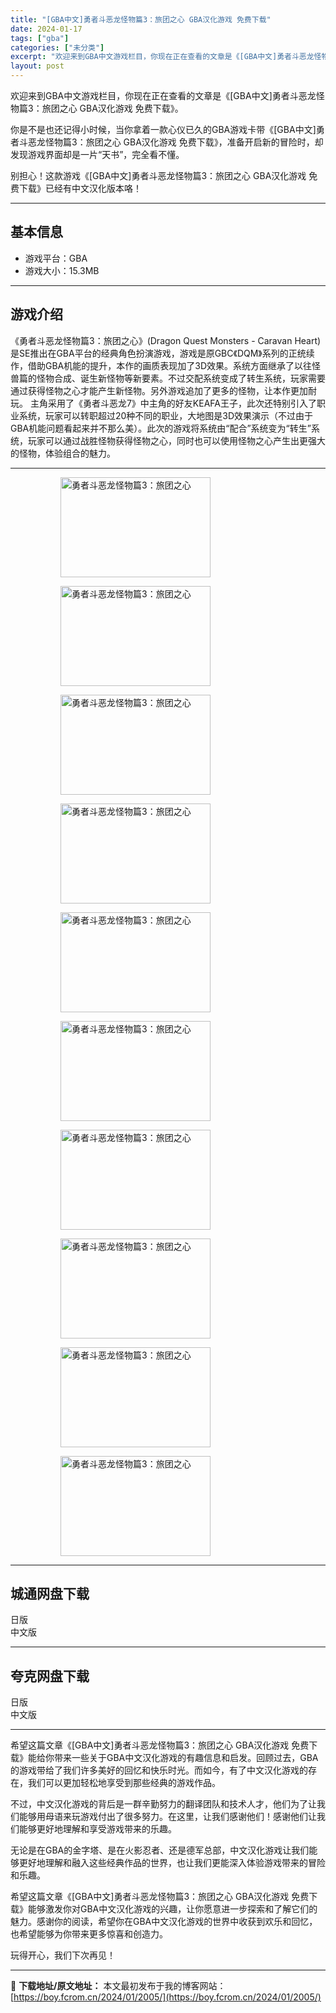 ```yaml
---
title: "[GBA中文]勇者斗恶龙怪物篇3：旅团之心 GBA汉化游戏 免费下载"
date: 2024-01-17
tags: ["gba"]
categories: ["未分类"]
excerpt: "欢迎来到GBA中文游戏栏目，你现在正在查看的文章是《[GBA中文]勇者斗恶龙怪物篇3：旅团之心 GBA汉化游戏 免费下载》。 你是不是也还记得小时候，当你拿着一款心仪已久的GBA游戏卡带《[GBA中文]勇者斗恶龙怪物篇3：旅团之心 GBA汉化游戏 免费下载》，准备开启新的冒险时，却发现游戏界面却是一&hellip;"
layout: post
---
```


欢迎来到GBA中文游戏栏目，你现在正在查看的文章是《[GBA中文]勇者斗恶龙怪物篇3：旅团之心 GBA汉化游戏 免费下载》。

你是不是也还记得小时候，当你拿着一款心仪已久的GBA游戏卡带《[GBA中文]勇者斗恶龙怪物篇3：旅团之心 GBA汉化游戏 免费下载》，准备开启新的冒险时，却发现游戏界面却是一片“天书”，完全看不懂。

别担心！这款游戏《[GBA中文]勇者斗恶龙怪物篇3：旅团之心 GBA汉化游戏 免费下载》已经有中文汉化版本咯！ <hr><h2>&#22522;&#26412;&#20449;&#24687;</h2> <ul><li>&#28216;&#25103;&#24179;&#21488;&#65306;GBA</li><li>&#28216;&#25103;&#22823;&#23567;&#65306;15.3MB</li></ul><hr><h2>&#28216;&#25103;&#20171;&#32461;</h2> &#12298;&#21191;&#32773;&#26007;&#24694;&#40857;&#24618;&#29289;&#31687;3&#65306;&#26053;&#22242;&#20043;&#24515;&#12299;(Dragon Quest Monsters - Caravan Heart) &#26159;SE&#25512;&#20986;&#22312;GBA&#24179;&#21488;&#30340;&#32463;&#20856;&#35282;&#33394;&#25198;&#28436;&#28216;&#25103;&#65292;&#28216;&#25103;&#26159;&#21407;GBC&#12298;DQM&#12299;&#31995;&#21015;&#30340;&#27491;&#32479;&#32493;&#20316;&#65292;&#20511;&#21161;GBA&#26426;&#33021;&#30340;&#25552;&#21319;&#65292;&#26412;&#20316;&#30340;&#30011;&#36136;&#34920;&#29616;&#21152;&#20102;3D&#25928;&#26524;&#12290;&#31995;&#32479;&#26041;&#38754;&#32487;&#25215;&#20102;&#20197;&#24448;&#24618;&#20861;&#31687;&#30340;&#24618;&#29289;&#21512;&#25104;&#12289;&#35806;&#29983;&#26032;&#24618;&#29289;&#31561;&#26032;&#35201;&#32032;&#12290;&#19981;&#36807;&#20132;&#37197;&#31995;&#32479;&#21464;&#25104;&#20102;&#36716;&#29983;&#31995;&#32479;&#65292;&#29609;&#23478;&#38656;&#35201;&#36890;&#36807;&#33719;&#24471;&#24618;&#29289;&#20043;&#24515;&#25165;&#33021;&#20135;&#29983;&#26032;&#24618;&#29289;&#12290;&#21478;&#22806;&#28216;&#25103;&#36861;&#21152;&#20102;&#26356;&#22810;&#30340;&#24618;&#29289;&#65292;&#35753;&#26412;&#20316;&#26356;&#21152;&#32784;&#29609;&#12290;  &#20027;&#35282;&#37319;&#29992;&#20102;&#12298;&#21191;&#32773;&#26007;&#24694;&#40857;7&#12299;&#20013;&#20027;&#35282;&#30340;&#22909;&#21451;KEAFA&#29579;&#23376;&#65292;&#27492;&#27425;&#36824;&#29305;&#21035;&#24341;&#20837;&#20102;&#32844;&#19994;&#31995;&#32479;&#65292;&#29609;&#23478;&#21487;&#20197;&#36716;&#32844;&#36229;&#36807;20&#31181;&#19981;&#21516;&#30340;&#32844;&#19994;&#65292;&#22823;&#22320;&#22270;&#26159;3D&#25928;&#26524;&#28436;&#31034;&#65288;&#19981;&#36807;&#30001;&#20110;GBA&#26426;&#33021;&#38382;&#39064;&#30475;&#36215;&#26469;&#24182;&#19981;&#37027;&#20040;&#32654;&#65289;&#12290;&#27492;&#27425;&#30340;&#28216;&#25103;&#23558;&#31995;&#32479;&#30001;&ldquo;&#37197;&#21512;&rdquo;&#31995;&#32479;&#21464;&#20026;&ldquo;&#36716;&#29983;&rdquo;&#31995;&#32479;&#65292;&#29609;&#23478;&#21487;&#20197;&#36890;&#36807;&#25112;&#32988;&#24618;&#29289;&#33719;&#24471;&#24618;&#29289;&#20043;&#24515;&#65292;&#21516;&#26102;&#20063;&#21487;&#20197;&#20351;&#29992;&#24618;&#29289;&#20043;&#24515;&#20135;&#29983;&#20986;&#26356;&#24378;&#22823;&#30340;&#24618;&#29289;&#65292;&#20307;&#39564;&#32452;&#21512;&#30340;&#39749;&#21147;&#12290; <hr><figure><figure><img loading="lazy" decoding="async" width="240" height="160" data-id="2716" src="https://boy.fcrom.cn/wp-content/uploads/2024/01/20240116_65a63d8620e38.png" title="&#21191;&#32773;&#26007;&#24694;&#40857;&#24618;&#29289;&#31687;3&#65306;&#26053;&#22242;&#20043;&#24515;-1" alt="勇者斗恶龙怪物篇3：旅团之心"></figure><figure><img loading="lazy" decoding="async" width="240" height="160" data-id="2710" src="https://boy.fcrom.cn/wp-content/uploads/2024/01/20240116_65a63d864ef96.png" title="&#21191;&#32773;&#26007;&#24694;&#40857;&#24618;&#29289;&#31687;3&#65306;&#26053;&#22242;&#20043;&#24515;-2" alt="勇者斗恶龙怪物篇3：旅团之心"></figure><figure><img loading="lazy" decoding="async" width="240" height="160" data-id="2717" src="https://boy.fcrom.cn/wp-content/uploads/2024/01/20240116_65a63d866ba61.png" title="&#21191;&#32773;&#26007;&#24694;&#40857;&#24618;&#29289;&#31687;3&#65306;&#26053;&#22242;&#20043;&#24515;-3" alt="勇者斗恶龙怪物篇3：旅团之心"></figure><figure><img loading="lazy" decoding="async" width="240" height="160" data-id="2711" src="https://boy.fcrom.cn/wp-content/uploads/2024/01/20240116_65a63d868f473.png" title="&#21191;&#32773;&#26007;&#24694;&#40857;&#24618;&#29289;&#31687;3&#65306;&#26053;&#22242;&#20043;&#24515;-4" alt="勇者斗恶龙怪物篇3：旅团之心"></figure><figure><img loading="lazy" decoding="async" width="240" height="160" data-id="2712" src="https://boy.fcrom.cn/wp-content/uploads/2024/01/20240116_65a63d86b399b.png" title="&#21191;&#32773;&#26007;&#24694;&#40857;&#24618;&#29289;&#31687;3&#65306;&#26053;&#22242;&#20043;&#24515;-5" alt="勇者斗恶龙怪物篇3：旅团之心"></figure><figure><img loading="lazy" decoding="async" width="240" height="160" data-id="2718" src="https://boy.fcrom.cn/wp-content/uploads/2024/01/20240116_65a63d86d7c29.png" title="&#21191;&#32773;&#26007;&#24694;&#40857;&#24618;&#29289;&#31687;3&#65306;&#26053;&#22242;&#20043;&#24515;-6" alt="勇者斗恶龙怪物篇3：旅团之心"></figure><figure><img loading="lazy" decoding="async" width="240" height="160" data-id="2715" src="https://boy.fcrom.cn/wp-content/uploads/2024/01/20240116_65a63d8709366.png" title="&#21191;&#32773;&#26007;&#24694;&#40857;&#24618;&#29289;&#31687;3&#65306;&#26053;&#22242;&#20043;&#24515;" alt="勇者斗恶龙怪物篇3：旅团之心"></figure><figure><img loading="lazy" decoding="async" width="240" height="160" data-id="2709" src="https://boy.fcrom.cn/wp-content/uploads/2024/01/20240116_65a63d8727422.png" title="&#21191;&#32773;&#26007;&#24694;&#40857;&#24618;&#29289;&#31687;3&#65306;&#26053;&#22242;&#20043;&#24515;" alt="勇者斗恶龙怪物篇3：旅团之心"></figure><figure><img loading="lazy" decoding="async" width="240" height="160" data-id="2713" src="https://boy.fcrom.cn/wp-content/uploads/2024/01/20240116_65a63d874b37e.png" title="&#21191;&#32773;&#26007;&#24694;&#40857;&#24618;&#29289;&#31687;3&#65306;&#26053;&#22242;&#20043;&#24515;" alt="勇者斗恶龙怪物篇3：旅团之心"></figure><figure><img loading="lazy" decoding="async" width="240" height="160" data-id="2714" src="https://boy.fcrom.cn/wp-content/uploads/2024/01/20240116_65a63d8779676.png" title="&#21191;&#32773;&#26007;&#24694;&#40857;&#24618;&#29289;&#31687;3&#65306;&#26053;&#22242;&#20043;&#24515;" alt="勇者斗恶龙怪物篇3：旅团之心"></figure></figure><div><div> <hr><h2>&#22478;&#36890;&#32593;&#30424;&#19979;&#36733;</h2> <div> <div>&#26085;&#29256;</div> <div>&#20013;&#25991;&#29256;</div> </div> </div></div> <hr><h2>&#22840;&#20811;&#32593;&#30424;&#19979;&#36733;</h2> <div> <div>&#26085;&#29256;</div> <div>&#20013;&#25991;&#29256;</div> </div> <hr>希望这篇文章《[GBA中文]勇者斗恶龙怪物篇3：旅团之心 GBA汉化游戏 免费下载》能给你带来一些关于GBA中文汉化游戏的有趣信息和启发。回顾过去，GBA的游戏带给了我们许多美好的回忆和快乐时光。而如今，有了中文汉化游戏的存在，我们可以更加轻松地享受到那些经典的游戏作品。

不过，中文汉化游戏的背后是一群辛勤努力的翻译团队和技术人才，他们为了让我们能够用母语来玩游戏付出了很多努力。在这里，让我们感谢他们！感谢他们让我们能够更好地理解和享受游戏带来的乐趣。

无论是在GBA的金字塔、是在火影忍者、还是德军总部，中文汉化游戏让我们能够更好地理解和融入这些经典作品的世界，也让我们更能深入体验游戏带来的冒险和乐趣。

希望这篇文章《[GBA中文]勇者斗恶龙怪物篇3：旅团之心 GBA汉化游戏 免费下载》能够激发你对GBA中文汉化游戏的兴趣，让你愿意进一步探索和了解它们的魅力。感谢你的阅读，希望你在GBA中文汉化游戏的世界中收获到欢乐和回忆，也希望能够为你带来更多惊喜和创造力。

玩得开心，我们下次再见！

---
📖 **下载地址/原文地址：** 本文最初发布于我的博客网站：[https://boy.fcrom.cn/2024/01/2005/](https://boy.fcrom.cn/2024/01/2005/)
